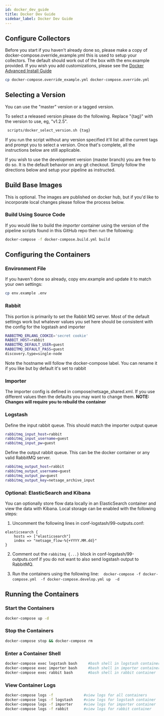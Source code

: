 ```yaml
---
id: docker_dev_guide
title: Docker Dev Guide
sidebar_label: Docker Dev Guide
---
```


## Configure Collectors

Before you start if you haven't already done so, please make a copy of docker-compose.override_example.yml this is used to setup your collectors.  The default should work out of the box with the env.example provided.  If you wish you add customizations, please see the [Docker Advanced Install Guide](../deploy/docker_install_advanced.md)

``` sh
cp docker-compose.override_example.yml docker-compose.override.yml
```

## Selecting a Version

You can use the "master" version or a tagged version.  

To select a released version please do the following.
Replace "{tag}" with the version to use, eg, "v1.2.5".

``` sh
 scripts/docker_select_version.sh {tag}
 ```

If you run the script without any version specified it'll list all the current tags and prompt you to select a version.
Once that's complete, all the instructions below are still applicable. 


If you wish to use the development version (master branch) you are free to do so.  It is the default behavior on 
any git checkout.  Simply follow the directions below and setup your pipeline as instructed.

## Build Base Images 

This is optional.  The images are published on docker hub, but if you'd like to incorporate local changes please follow the process below.

### Build Using Source Code

If you would like to build the *importer* container using the version of the pipeline scripts found in this GitHub repo then run the following:

```sh 
docker-compose -f docker-compose.build.yml build

```

## Configuring the Containers

### Environment File

If you haven't done so already, copy env.example and update it to match your own settings:

``` sh
cp env.example .env
```

### Rabbit 

This portion is primarily to set the Rabbit MQ server.  Most of the default settings work but whatever values you set
here should be consistent with the config for the logstash and importer 

``` sh
RABBITMQ_ERLANG_COOKIE='secret cookie'
RABBIT_HOST=rabbit
RABBITMQ_DEFAULT_USER=guest
RABBITMQ_DEFAULT_PASS=guest
discovery.type=single-node
```

Note the hostname will follow the docker-compose label.  You can rename it if you like but by default it's set to rabbit

### Importer 

The importer config is defined in compose/netsage_shared.xml.  If you use different values then the defaults you may want to change them. **NOTE: Changes will require you to rebuild the container**

### Logstash 

Define the input rabbit queue.  This should match the importer output queue

``` sh
rabbitmq_input_host=rabbit
rabbitmq_input_username=guest
rabbitmq_input_pw=guest
```

Define the output rabbit queue.  This can be the docker container or any valid RabbitMQ server.

``` sh
rabbitmq_output_host=rabbit
rabbitmq_output_username=guest
rabbitmq_output_pw=guest
rabbitmq_output_key=netsage_archive_input
```

### Optional: ElasticSearch and Kibana

You can optionally store flow data locally in an ElasticSearch container and view the data with Kibana. Local storage can be enabled with the following steps:

1.  Uncomment the following lines in conf-logstash/99-outputs.conf:

``` 
elasticsearch {
    hosts => ["elasticsearch"]
    index => "netsage_flow-%{+YYYY.MM.dd}"
}
```

2. Comment out the `rabbitmq {...}` block in conf-logstash/99-outputs.conf if you do not want to also send logstash output to RabbitMQ.

3.  Run the containers using the following line: ` `  ` docker-compose -f docker-compose.yml  -f docker-compose.develop.yml up  -d `  ` `

## Running the Containers

### Start the Containers

``` sh
docker-compose up -d 
```

### Stop the Containers

``` sh
docker-compose stop && docker-compose rm 
```

### Enter a Container Shell

``` sh
docker-compose exec logstash bash     #bash shell in logstash container
docker-compose exec importer bash     #bash shell in importer container
docker-compose exec rabbit bash       #bash shell in rabbit container
```

### View Container Logs

``` sh
docker-compose logs -f              #view logs for all containers 
docker-compose logs -f logstash     #view logs for logstash container
docker-compose logs -f importer     #view logs for importer container
docker-compose logs -f rabbit       #view logs for rabbit container
```
